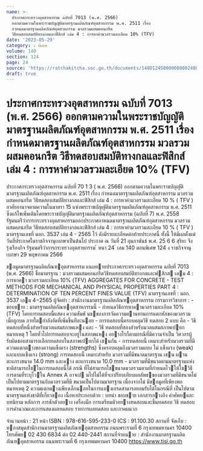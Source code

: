 ```yaml
---
name: >-
  ประกาศกระทรวงอุตสาหกรรม ฉบับที่ 7013 (พ.ศ. 2566)
  ออกตามความในพระราชบัญญัติมาตรฐานผลิตภัณฑ์อุตสาหกรรม พ.ศ. 2511 เรื่อง
  กำหนดมาตรฐานผลิตภัณฑ์อุตสาหกรรม มวลรวมผสมคอนกรีต
  วิธีทดสอบสมบัติทางกลและฟิสิกส์ เล่ม 4 : การหาค่ามวลรวมละเอียด 10% (TFV)
date: '2023-05-29'
category: ง พิเศษ
volume: 140
section: 124
page: 24
source: 'https://ratchakitcha.soc.go.th/documents/140D124S0000000002400.pdf'
draft: true
---
```


# ประกาศกระทรวงอุตสาหกรรม ฉบับที่ 7013 (พ.ศ. 2566) ออกตามความในพระราชบัญญัติมาตรฐานผลิตภัณฑ์อุตสาหกรรม พ.ศ. 2511 เรื่อง กำหนดมาตรฐานผลิตภัณฑ์อุตสาหกรรม มวลรวมผสมคอนกรีต วิธีทดสอบสมบัติทางกลและฟิสิกส์ เล่ม 4 : การหาค่ามวลรวมละเอียด 10% (TFV)

ประกาศกระทรวงอุตสาหกรรม ฉบับที่ 70 1 3 ( พ.ศ. 2566) ออกตามความในพระราชบัญญัติมาตรฐานผลิตภัณฑ์อุตสาหกรรม พ.ศ. 2511 เรื่อง กำหนดมาตรฐานผลิตภัณฑ์อุตสาหกรรม มวลรวมผสมคอนกรีต วิธีทดสอบสมบัติทางกลและฟิสิกส์ เล่ม 4 : การหาค่ามวลรวมละเอียด 10 % ( TFV ) อาศัยอานาจตามความในมาตรา 15 แห่งพระราชบัญญัติมาตรฐานผลิตภัณฑ์อุตสาหกรรม พ.ศ. 2511 ซึ่งแก้ไขเพิ่มเติมโดยพระราชบัญญัติมาตรฐานผลิตภัณฑ์อุตสาหกรรม (ฉบับที่ 7) พ.ศ. 2558 รัฐมนตรีว่าการกระทรวงอุตสาหกรรมออกประกาศกาหนดมาตรฐานผลิตภัณฑ์อุตสาหกรรม มวลรวมผสมคอนกรีต วิธีทดสอบสมบัติทางกลและฟิสิกส์ เล่ม 4 : การหาค่ามวลรวมละเอียด 10 % ( TFV ) มาตรฐานเลขที่ มอก. 3537 เล่ม 4 - 2565 ไว้ ดังมีรายละเอียดต่อท้ายประกาศนี้ ทั้งนี้ ให้มีผลตั้งแต่วันที่ประกาศในราชกิจจานุเบกษาเป็นต้นไป ประกาศ ณ วันที่ 21 กุมภาพันธ์ พ.ศ. 25 6 6 สุริยะ จึงรุ่งเรืองกิจ รัฐมนตรีว่าการกระทรวงอุตสาหกรรม ้ หนา 24 ่ เลม 140 ตอนพิเศษ 124 ง ราชกิจจานุเบกษา 29 พฤษภาคม 2566

ขอมูลมาตรฐานผลิตภัณฑอุตสาหกรรม แนบทายประกาศกระทรวงอุตสาหกรรม ฉบับที่ 7013 (พ.ศ. 2566) ชื่อมาตรฐาน : มวลรวมผสมคอนกรีตวิธีทดสอบสมบัติทางกลและฟสิกส เลม 4 : การหาคา มวลรวมละเอียด 10% (TFV) AGGREGATES FOR CONCRETE - TEST METHODS FOR MECHANICAL AND PHYSICAL PROPERTIES PART 4 : DETERMINATION OF TEN PERCENT FINES VALUE (TFV) มาตรฐานเลขที่ : มอก. 3537 เลม 4−2565 ผู้จัดทํา : สํานักงานมาตรฐานผลิตภัณฑอุตสาหกรรม กรรมการวิชาการ : - ขอบขาย : มาตรฐานผลิตภัณฑอุตสาหกรรมนี้ - กําหนดวิธีการหาคามวลรวมละเอียด 10% (TFV) โดยการทดสอบนี้แสดง ความสัมพั นธของการวัดความตานทานการแตกหักของมวลรวมเมื่อถูกบด ภายใตกําลังอัดที่เพิ่มขึ้นทีละนอย - การทดสอบนี้ครอบคลุมวิธี ทดสอบ 2 แบบ คือ - วิธี ทดสอบที่หนึ่งสําหรับมวลผสมสภาพแหง และ - วิธี ทดสอบที่สองสําหรับมวลผสมสภาพเปยก หมายเหตุ 1 โดยทั่วไปการทดสอบจะอยู่ในสภาพแหง อยางไรก็ตามกรณีที่มีความจําเป็น วิศวกรผู้ รับผิดชอบสามารถเลือกทดสอบในสภาพเปยกได้ เชนกัน - การทดสอบนี้ เหมาะสําหรับมวลรวมที่มีความแตกตางของความแข็งแรง (strengths) ซึ่งครอบคลุมถึงมวลรวมแบบ ไม่ แข็งแรง (weak) และแบบแข็งแรง (strong) การทดสอบนี้ เหมาะสําหรับ มวลรวมที่มีขนาดมาตรฐาน เชน ผานตะแกรงขนาด 14.0 mm และคาง ตะแกรงขนาด 10.0 mm - มวลรวมที่มีขนาดตามมาตรฐานแห่งชาติสามารถใชในการทดสอบนี้ได้ กรณี ที่ไม่สามารถใชขนาดมวลรวมตามที่กําหนดไวให้ใชวิธีการตามที่ระบุไวใน Annex A อาจเป นไปไม่ได้ที่จะเปรียบเทียบผลลัพธของมวลรวมที่มีขนาดไม่ เป็นไปตามมาตรฐานกับมวลรวมที่มี ขนาดเป็นไปตามมาตรฐาน เนื่องจากไม่ มีขอมูลที่เพียงพอ หมายเหตุ 2 ความแตกตางเพียงเล็กนอยในการแบงเกรดสามารถยอมรับได้ในกรณีที่ เป็นไปตามมาตรฐานแห่งชาติที่เกี่ยวของ เนื้อหาประกอบด้วย : บทนํา ขอบขาย เอกสารอางอิง คําศัพทและบทนิยาม หลักการ การชักตัวอยาง เครื่องมือ การเตรียมตัวอยางทดสอบและชิ้นทดสอบ วิธี ทดสอบ การคํานวณและการแสดงผลทดสอบ รายการผลทดสอบ และภาคผนวก

จํานวนหน้า : 21 หน้า ISBN : 978-616-595-233-0 ICS : 91.100.30 สถานที่ จัดเก็บ : หองสมุดสํานักงานมาตรฐานผลิตภัณฑอุตสาหกรรม ถนนพระรามที่ 6 กรุงเทพมหานคร 10400 โทรศัพท 02 430 6834 ต่อ 02 440-2441 สถานที่จําหนาย : สํานักงานมาตรฐานผลิตภัณฑอุตสาหกรรม ถนนพระรามที่ 6 กรุงเทพมหานคร 10400 https://www.tisi.go.th
